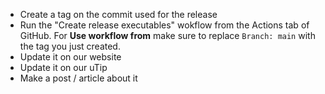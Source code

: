- Create a tag on the commit used for the release
- Run the "Create release executables" wokflow from the Actions tab of GitHub. For **Use workflow from** make sure to replace `Branch: main` with the tag you just created.
- Update it on our website
- Update it on our uTip
- Make a post / article about it
